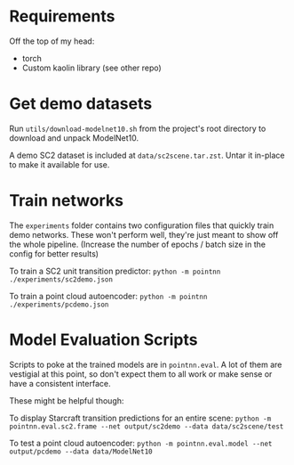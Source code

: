 # Requirements

Off the top of my head:
* torch
* Custom kaolin library (see other repo)

# Get demo datasets
Run `utils/download-modelnet10.sh` from the project's root directory to download and 
unpack ModelNet10.

A demo SC2 dataset is included at `data/sc2scene.tar.zst`. Untar it in-place to make it
available for use.

# Train networks
The `experiments` folder contains two configuration files that quickly train demo 
networks. These won't perform well, they're just meant to show off the whole pipeline.
(Increase the number of epochs / batch size in the config for better results)

To train a SC2 unit transition predictor:
`python -m pointnn ./experiments/sc2demo.json`

To train a point cloud autoencoder:
`python -m pointnn ./experiments/pcdemo.json`

# Model Evaluation Scripts

Scripts to poke at the trained models are in `pointnn.eval`. A lot of them are vestigial
at this point, so don't expect them to all work or make sense or have a consistent 
interface.

These might be helpful though:

To display Starcraft transition predictions for an entire scene:
`python -m pointnn.eval.sc2.frame --net output/sc2demo --data data/sc2scene/test`

To test a point cloud autoencoder:
`python -m pointnn.eval.model --net output/pcdemo --data data/ModelNet10`
